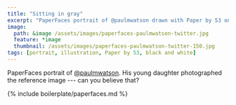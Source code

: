 ```yaml
---
title: "Sitting in gray"
excerpt: "PaperFaces portrait of @paulmwatson drawn with Paper by 53 on an iPad."
image: 
  path: &image /assets/images/paperfaces-paulmwatson-twitter.jpg 
  feature: *image
  thumbnail: /assets/images/paperfaces-paulmwatson-twitter-150.jpg
tags: [portrait, illustration, Paper by 53, black and white]
---
```


PaperFaces portrait of [@paulmwatson](https://twitter.com/paulmwatson). His young daughter photographed the reference image --- can you believe that?

{% include boilerplate/paperfaces.md %}

